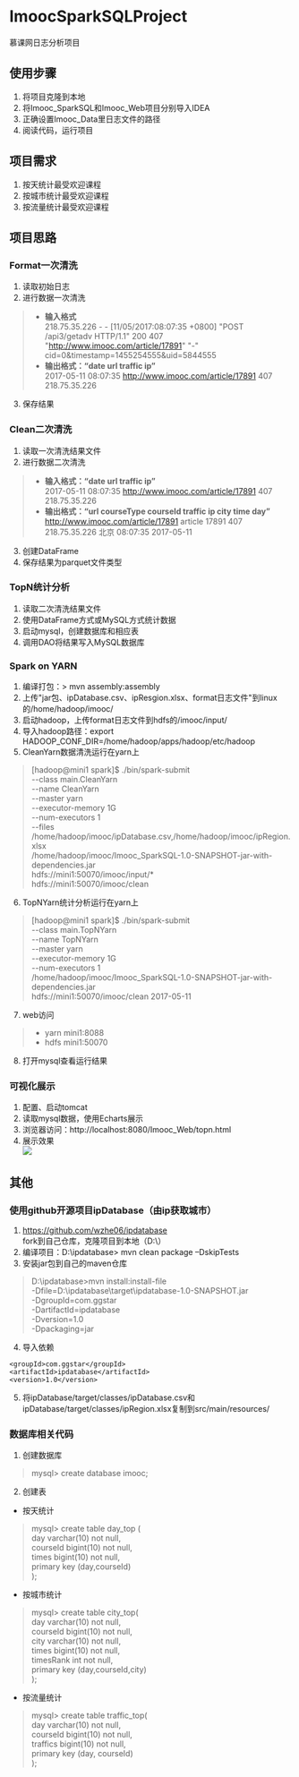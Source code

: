 # ImoocSparkSQLProject
慕课网日志分析项目
## 使用步骤
1. 将项目克隆到本地
2. 将Imooc_SparkSQL和Imooc_Web项目分别导入IDEA
3. 正确设置Imooc_Data里日志文件的路径
4. 阅读代码，运行项目
## 项目需求
1. 按天统计最受欢迎课程
2. 按城市统计最受欢迎课程
3. 按流量统计最受欢迎课程
## 项目思路
### Format一次清洗
1. 读取初始日志
2. 进行数据一次清洗
> - **输入格式**<br>
218.75.35.226 - - [11/05/2017:08:07:35 +0800] "POST /api3/getadv HTTP/1.1" 200 407 "http://www.imooc.com/article/17891" "-" cid=0&timestamp=1455254555&uid=5844555<br>
> - **输出格式：“date url traffic ip”**<br>
2017-05-11 08:07:35	http://www.imooc.com/article/17891	407	218.75.35.226
3. 保存结果
### Clean二次清洗
1. 读取一次清洗结果文件
2. 进行数据二次清洗
> - **输入格式：“date url traffic ip”**<br>
2017-05-11 08:07:35	http://www.imooc.com/article/17891	407	218.75.35.226<br>
> - **输出格式：“url courseType courseId traffic ip city time day”**<br>
http://www.imooc.com/article/17891  article  17891  407  218.75.35.226  北京  08:07:35  2017-05-11
3. 创建DataFrame
4. 保存结果为parquet文件类型
### TopN统计分析
1. 读取二次清洗结果文件
2. 使用DataFrame方式或MySQL方式统计数据
3. 启动mysql，创建数据库和相应表
4. 调用DAO将结果写入MySQL数据库
### Spark on YARN
1. 编译打包：> mvn assembly:assembly
2. 上传"jar包、ipDatabase.csv、ipResgion.xlsx、format日志文件"到linux的/home/hadoop/imooc/
3. 启动hadoop，上传format日志文件到hdfs的/imooc/input/
4. 导入hadoop路径：export HADOOP_CONF_DIR=/home/hadoop/apps/hadoop/etc/hadoop
5. CleanYarn数据清洗运行在yarn上
> [hadoop@mini1 spark]$ ./bin/spark-submit \
> --class main.CleanYarn \
> --name CleanYarn \
> --master yarn \
> --executor-memory 1G \
> --num-executors 1 \
> --files /home/hadoop/imooc/ipDatabase.csv,/home/hadoop/imooc/ipRegion.xlsx \
> /home/hadoop/imooc/Imooc_SparkSQL-1.0-SNAPSHOT-jar-with-dependencies.jar \
> hdfs://mini1:50070/imooc/input/* \
> hdfs://mini1:50070/imooc/clean
6. TopNYarn统计分析运行在yarn上
> [hadoop@mini1 spark]$ ./bin/spark-submit \
> --class main.TopNYarn \
> --name TopNYarn \
> --master yarn \
> --executor-memory 1G \
> --num-executors 1 \
> /home/hadoop/imooc/Imooc_SparkSQL-1.0-SNAPSHOT-jar-with-dependencies.jar \
> hdfs://mini1:50070/imooc/clean 2017-05-11
7. web访问
> - yarn   mini1:8088
> - hdfs   mini1:50070
8. 打开mysql查看运行结果
### 可视化展示
1. 配置、启动tomcat
2. 读取mysql数据，使用Echarts展示
3. 浏览器访问：http://localhost:8080/Imooc_Web/topn.html
4. 展示效果<br>
![](https://github.com/linwt/ImoocSparkSQLProject/blob/master/Imooc_Data/imooc.png)
## 其他
### 使用github开源项目ipDatabase（由ip获取城市）
1. https://github.com/wzhe06/ipdatabase <br>
fork到自己仓库，克隆项目到本地（D:\）
2. 编译项目：D:\ipdatabase> mvn clean package –DskipTests <br>
3. 安装jar包到自己的maven仓库
> D:\ipdatabase>mvn install:install-file \
-Dfile=D:\ipdatabase\target\ipdatabase-1.0-SNAPSHOT.jar \
-DgroupId=com.ggstar \
-DartifactId=ipdatabase \
-Dversion=1.0 \
-Dpackaging=jar
4. 导入依赖
> <dependency>
    <groupId>com.ggstar</groupId>
    <artifactId>ipdatabase</artifactId>
    <version>1.0</version>
</dependency>

5. 将ipDatabase/target/classes/ipDatabase.csv和ipDatabase/target/classes/ipRegion.xlsx复制到src/main/resources/

### 数据库相关代码
1. 创建数据库 <br>
> mysql> create database imooc;
2. 创建表
- 按天统计
> mysql> create table day_top ( \
day varchar(10) not null, \
courseId bigint(10) not null, \
times bigint(10) not null, \
primary key (day,courseId) \
);
- 按城市统计
> mysql> create table city_top( \
day varchar(10) not null, \
courseId bigint(10) not null, \
city varchar(10) not null, \
times bigint(10) not null, \
timesRank int not null, \
primary key (day,courseId,city) \
);
- 按流量统计
> mysql> create table traffic_top( \
day varchar(10) not null, \
courseId bigint(10) not null, \
traffics bigint(10) not null, \
primary key (day, courseId) \
);





